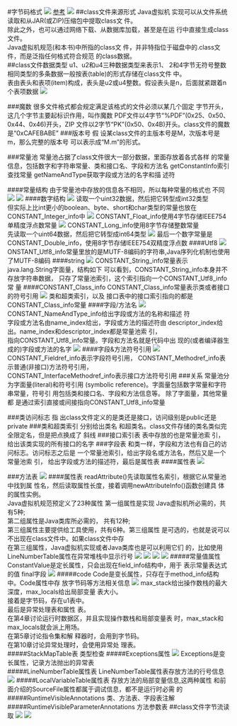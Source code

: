 #字节码格式
![](.z_1_加载_01_class字节码格式_images/cb1fd286.png)
[参考](https://docs.oracle.com/javase/specs/jvms/se8/html/jvms-4.html)
![](.z_02_class文件结构_images/d7aa6631.png)
##class文件来源形式
Java虚拟机 实现可以从文件系统读取和从JAR(或ZIP)压缩包中提取class文 件。  
除此之外，也可以通过网络下载、从数据库加载，甚至是在运 行中直接生成class文件。  
Java虚拟机规范(和本书)中所指的class文 件，并非特指位于磁盘中的.class文件，而是泛指任何格式符合规范 的class数据。  
##class文件数据类型
u1、u2和u4三种数据类型来表示1、 2和4字节无符号整数
相同类型的多条数据一般按表(table)的形式存储在class文件 中。  
表由表头和表项(item)构成，表头是u2或u4整数。假设表头是n，后面就紧跟着n个表项数据
![](.z_02_class文件结构_images/class文件数据结构.png)

###魔数
很多文件格式都会规定满足该格式的文件必须以某几个固定 字节开头，这几个字节主要起标识作用，叫作魔数
PDF文件以4字节“%PDF”(0x25、0x50、0x44、0x46)开头，ZIP 文件以2字节“PK”(0x50、0x4B)开头。class文件的魔数 是“0xCAFEBABE”
###版本号
假 设某class文件的主版本号是M，次版本号是m，那么完整的版本号 可以表示成“M.m”的形式。  

###常量池
常量池占据了class文件很大一部分数据，里面存放着各式各样 的常量信息，包括数字和字符串常量、类和接口名、字段和方法名
getConstantInfo索引查找常量
getNameAndType获取字段或方法的名字和描 述符

####常量结构
由于常量池中存放的信息各不相同，所以每种常量的格式也 不同
![](.z_02_class文件结构_images/常量结构.png)
![](.z_02_class文件结构_images/89d879f9.png)
####数字结构
![](.z_02_class文件结构_images/integer.png)
读取一个uint32数据，然后把它转型成int32类型  
但实际上比int更小的boolean、byte、short和char类型的常量也放在 CONSTANT_Integer_info中
![](.z_02_class文件结构_images/float.png)
CONSTANT_Float_info使用4字节存储IEEE754单精度浮点数常量
![](.z_02_class文件结构_images/long.png)
CONSTANT_Long_info使用8字节存储整数常量  
先读取一个uint64数据，然后把它转型成int64类型
![](.z_02_class文件结构_images/double.png)
最后一个数字常量是CONSTANT_Double_info，使用8字节存储IEEE754双精度浮点数
####Utf8
![](.z_02_class文件结构_images/utf8.png)
ONSTANT_Utf8_info常量里放的是MUTF-8编码的字符串,Java序列化机制也使用了MUTF-8编码
####string
![](.z_02_class文件结构_images/string.png)
CONSTANT_String_info常量表示java.lang.String字面量，结构如下
可以看到，CONSTANT_String_info本身并不存放字符串数据， 只存了常量池索引，这个索引指向一个CONSTANT_Utf8_info常 量
####CONSTANT_Class_info
CONSTANT_Class_info常量表示类或者接口的符号引用
![](.z_02_class文件结构_images/class.png)
类和超类索引，以及 接口表中的接口索引指向的都是CONSTANT_Class_info常量
####字段/方法名
![](.z_02_class文件结构_images/field&method.png)
CONSTANT_NameAndType_info给出字段或方法的名称和描述 符  
字段或方法名由name_index给出，字段或方法的描述符由 descriptor_index给出。name_index和descriptor_index都是常量池索 引，  
指向CONSTANT_Utf8_info常量。字段和方法名就是代码中出 现的(或者编译器生成的)字段或方法的名字
![](.z_02_class文件结构_images/字段&方法描述符.png)
####字段&方法符号引用
![](.z_02_class文件结构_images/符号引用.png)
CONSTANT_Fieldref_info表示字段符号引用， CONSTANT_Methodref_info表示普通(非接口)方法符号引用，   
CONSTANT_InterfaceMethodref_info表示接口方法符号引用
###关系
常量池分为字面量(literal)和符号引用 (symbolic reference)。字面量包括数字常量和字符串常量，符号引 用包括类和接口名、字段和方法信息等。
除了字面量，其他常量都 是通过索引直接或间接指向CONSTANT_Utf8_info常量

###类访问标志
指 出class文件定义的是类还是接口，访问级别是public还是private
###类和超类索引
分别给出类名 和超类名。class文件存储的类名类似完全限定名，但是把点换成了 斜线
###接口索引表
表中存放的也是常量池索 引，给出该类实现的所有接口的名字
###字段表
和类一样，字段和方法也有自己的访问标志。访问标志之后是 一个常量池索引，给出字段名或方法名，然后又是一个常量池索 引，
给出字段或方法的描述符，最后是属性表
####属性表
![](.z_02_class文件结构_images/字段表.png)

###方法表
![](.z_02_class文件结构_images/方法.png)
####属性表
readAttribute()先读取属性名索引，根据它从常量池中找到属 性名，然后读取属性长度，接着调用newAttributeInfo()函数创建具 体的属性实例。  
Java虚拟机规范预定义了23种属性
第一组属性是实现 Java虚拟机所必需的，共有5种;  
第二组属性是Java类库所必需的， 共有12种;  
第三组属性主要提供给工具使用，共有6种。第三组属性 是可选的，也就是说可以不出现在class文件中。如果class文件中存  
在第三组属性，Java虚拟机实现或者Java类库也是可以利用它们 的，比如使用LineNumberTable属性在异常堆栈中显示行号 
![](.z_02_class文件结构_images/48fa4f54.png)
![](.z_02_class文件结构_images/5ec81d5d.png)
![](.z_02_class文件结构_images/961c4ee8.png)
![](.z_02_class文件结构_images/bad1c52f.png)
#####常量值属性
ConstantValue是定长属性，只会出现在field_info结构中，用于 表示常量表达式的值
final字段
![](.z_02_class文件结构_images/常量值.png)
#####code
Code是变长属性，只存在于method_info结构中。Code属性中存 放字节码等方法相关信息
![](.z_02_class文件结构_images/code表.png)
max_stack给出操作数栈的最大深度，max_locals给出局部变量 表大小。  
接着是字节码，存在u1表中。  
最后是异常处理表和属性 表。  
在第4章讨论运行时数据区，并且实现操作数栈和局部变量表 时，max_stack和max_locals就会派上用场。  
在第5章讨论指令集和解 释器时，会用到字节码。  
在第10章讨论异常处理时，会使用异常处 理表。    
#####StackMapTable表 
类型检查
#####Exceptions属性
![](.z_02_class文件结构_images/异常属性.png)
Exceptions是变长属性，记录方法抛出的异常表  
#####LineNumberTable属性表
LineNumberTable属性表存放方法的行号信息  
![](.z_02_class文件结构_images/行号表.png)
#####LocalVariableTable属性表
存放方法的局部变量信息,这两种属性 和前面介绍的SourceFile属性都属于调试信息，都不是运行时必需 的
#####RuntimeVisibleAnnotations
类、方法表、字段表注解
#####RuntimeVisibleParameterAnnotations
方法参数表
##class文件字节流读取
![](.z_02_class文件结构_images/字节流实体类.png)
![](.z_02_class文件结构_images/字节流操作类.png)
